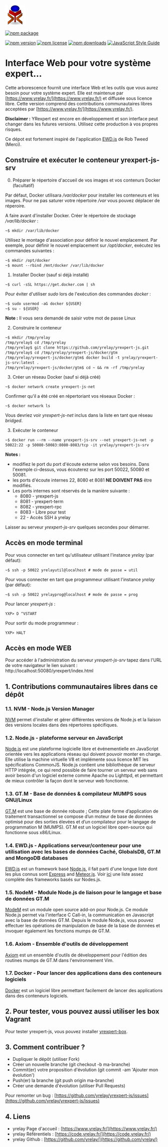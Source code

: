 ![yrexpert_logo.png](./images/yrexpert_logo.png)

[![npm package](https://nodei.co/npm/yrexpert-js.png?downloads=true&downloadRank=true&stars=true)](https://nodei.co/npm/yrexpert-js/)

[![npm version][npm-image]][npm-url]
[![npm license][license-image]][npm-url]
[![npm downloads][downloads-image]][downloads-url]
[![JavaScript Style Guide](https://img.shields.io/badge/code_style-standard-brightgreen.svg)](https://standardjs.com)

# Interface Web pour votre système expert...
Cette arborescence fournit une interface Web et les outils que vous aurez besoin pour votre système expert. Elle est maintenue par [https://www.yrelay.fr/](https://www.yrelay.fr/) et diffusée sous licence libre. Cette version comprend des contributions communautaires libres acceptées par [https://www.yrelay.fr/](https://www.yrelay.fr/).

**Disclaimer :** YRexpert est encore en développement et son interface peut changer dans les futures versions. Utilisez cette production à vos propres risques.

Ce dépot est fortement inspiré de l'application [EWD.js](http://www.mgateway.com/) de Rob Tweed (Merci).

## Construire et exécuter le conteneur **yrexpert-js-srv**
0) Préparer le répertoire d'accueil de vos images et vos contenurs Docker (facultatif)

Par défaut, Docker utilisara */var/docker* pour installer les conteneurs et les images. Pour ne pas saturer votre répertoire */var* vous pouvez déplacer de réperoire.

A faire avant d'installer Docker. Créer le répertoire de stockage */var/lib/docker* :
````shell
~$ mkdir /var/lib/docker
````

Utilisez le montage d'association pour définir le nouvel emplacement. Par exemple, pour définir le nouvel emplacement sur */opt/docker*, exécutez les commandes suivantes :
````shell
~$ mkdir /opt/docker
~$ mount --rbind /mnt/docker /var/lib/docker
````

1) Installer Docker (sauf si déjà installé)
````shell
~$ curl -sSL https://get.docker.com | sh
````
Pour éviter d'utiliser *sudo* lors de l'exécution des commandes *docker* :
````shell
~$ sudo usermod -aG docker ${USER}
~$ su - ${USER}
````

**Note :** Il vous sera demandé de saisir votre mot de passe Linux

2) Construire le conteneur
````shell
~$ mkdir /tmp/yrelay
/tmp/yrelay$ cd /tmp/yrelay
/tmp/yrelay$ git clone https://github.com/yrelay/yrexpert-js.git
/tmp/yrelay$ cd /tmp/yrelay/yrexpert-js/docker/gtm
/tmp/yrelay/yrexpert-js/docker/gtm$ docker build -t yrelay/yrexpert-js-srv:latest .
/tmp/yrelay/yrexpert-js/docker/gtm$ cd ~ && rm -rf /tmp/yrelay
````
3) Créer un réseau Docker (sauf si déjà créé)
````shell
~$ docker network create yrexpert-js-net
````

Confirmer qu'il a été créé en répertoriant vos réseaux Docker :
````shell
~$ docker network ls
````

Vous devriez voir *yrexpert-js-net* inclus dans la liste en tant que réseau *bridged*.

3) Exécuter le conteneur
````shell
~$ docker run --rm --name yrexpert-js-srv --net yrexpert-js-net -p 50022:22 -p 50080-50083:8080-8083/tcp -it yrelay/yrexpert-js-srv
````

**Notes :**
- modifiez le port du port d'écoute externe selon vos besoins. Dans l'exemple ci-dessus, vous écouterez sur les port 50022, 50080 et 50081.
- les ports d'écoute internes 22, 8080 et 8081 **NE DOIVENT PAS** être modifiés.
- Les ports internes sont réservés de la manière suivante :
  - 8080 - yrexpert-js
  - 8081 - yrexpert-term
  - 8082 - yrexpert-rpc
  - 8083 - Libre pour test
  - 22 - Accès SSH à yrelay

Laisser au serveur *yrexpert-js-srv* quelques secondes pour démarrer.

## Accès en mode terminal
Pour vous connecter en tant qu'utilisateur utilisant l'instance *yrelay* (par défaut):
````shell
~$ ssh -p 50022 yrelayutil@localhost # mode de passe = util
````

Pour vous connecter en tant que programmeur utilisant l'instance *yrelay* (par défaut):
````shell
~$ ssh -p 50022 yrelayprog@localhost # mode de passe = prog
````
Pour lancer *yrexpert-js* :
````
YXP> D ^VSTART
````

Pour sortir du mode programmeur :
````
YXP> HALT
````

## Accès en mode WEB
Pour accéder à l'administration du serveur *yrexpert-js-srv* tapez dans l'URL de votre navigateur le lien suivant : http://localhost:50080/yrexpert/index.html

## 1. Contributions communautaires libres dans ce dépôt
### 1.1. NVM - Node.js Version Manager
[NVM](https://github.com/creationix/nvm) permet d'installer et gérer différentes versions de Node.js et la liaison des versions locales dans des répertoires spécifiques.

### 1.2. Node.js - plateforme serveur en JavaScript
[Node.js](https://nodejs.org/) est une plateforme logicielle libre et événementielle en JavaScript orientée vers les applications réseau qui doivent pouvoir monter en charge. Elle utilise la machine virtuelle V8 et implémente sous licence MIT les spécifications CommonJS. Node.js contient une bibliothèque de serveur HTTP intégrée, ce qui rend possible de faire tourner un serveur web sans avoir besoin d'un logiciel externe comme Apache ou Lighttpd, et permettant de mieux contrôler la façon dont le serveur web fonctionne.

### 1.3. GT.M - Base de données & compilateur MUMPS sous GNU/Linux
[GT.M](https://sourceforge.net/projects/fis-gtm/) est une base de donnée robuste ; Cette plate forme d’application de traitement transactionnel se compose d’un moteur de base de données optimisé pour des sorties élevées et d’un compilateur pour le langage de programmation M (MUMPS). GT.M est un logiciel libre open-source qui fonctionne sous x86/Linux.

### 1.4. EWD.js - Applications serveur/conteneur pour une utilisation avec les bases de données Caché, GlobalsDB, GT.M and MongoDB databases
[EWD.js](http://www.mgateway.com/) est un framework basé [Node.js](https://nodejs.org/), il fait parti d'une longue liste dont les plus connus sont [Express](http://expressjs.com/) and [Meteor.js](https://www.meteor.com/).  Voir [ici](http://nodeframework.com/#mvc) une liste assez complète des frameworks basés sur Nodes.js.

### 1.5. NodeM - Module Node.js de liaison pour le langage et base de données GT.M
[ModeM](https://github.com/dlwicksell/nodem) est un module open source add-on pour Node.js. Ce module Node.js permet via l'interface C Call-in, la communication en Javascript avec la base de données GT.M. Depuis le module Node.js, vous pouvez effectuer les opérations de manipulation de base de la base de données et invoquer également les fonctions mumps de GT.M. 

### 1.6. Axiom - Ensemble d'outils de développement
[Axiom](https://github.com/dlwicksell/axiom) est un ensemble d'outils de développement pour l'édition des routines mumps de GT.M dans l'environnement Vim.

### 1.7. Docker - Pour lancer des applications dans des conteneurs logiciels
[Docker](https://docs.docker.com/) est un logiciel libre permettant facilement de lancer des applications dans des conteneurs logiciels.

## 2. Pour tester, vous pouvez aussi utiliser les box Vagrant
Pour tester yrexpert-js, vous pouvez installer [yrexpert-box](https://github.com/yrelay/yrexpert-box).

## 3. Comment contribuer ?
* Dupliquer le dépôt (utiliser Fork)
* Créer un nouvelle branche (git checkout -b ma-branche)
* Commit(er) votre proposition d'évolution (git commit -am 'Ajouter mon évolution')
* Push(er) la branche (git push origin ma-branche)
* Créer une demande d'évolution (utiliser Pull Requests)

Pour remonter un bug : [https://github.com/yrelay/yrexpert-js/issues](https://github.com/yrelay/yrexpert-js/issues)

## 4. Liens
* yrelay Page d'accueil : [https://www.yrelay.fr/](https://www.yrelay.fr/)
* yrelay Référentiels : [https://code.yrelay.fr/](https://code.yrelay.fr/)
* yrelay Github : [https://github.com/yrelay/](https://github.com/yrelay/)

[npm-image]: https://img.shields.io/npm/v/yrexpert-js.svg
[license-image]: https://img.shields.io/npm/l/yrexpert-js.svg
[npm-url]: https://npmjs.org/package/yrexpert-js

[downloads-image]: https://img.shields.io/npm/dm/yrexpert-js.svg
[downloads-url]: https://npmjs.org/package/yrexpert-js
